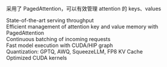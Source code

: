 
采用了 PagedAttention，可以有效管理 attention 的 keys、values

State-of-the-art serving throughput     
Efficient management of attention key and value memory with PagedAttention    
Continuous batching of incoming requests   
Fast model execution with CUDA/HIP graph    
Quantization: GPTQ, AWQ, SqueezeLLM, FP8 KV Cache    
Optimized CUDA kernels    

